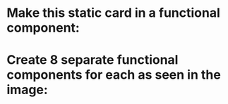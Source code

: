 # Make this static card in a functional component:
# Create 8 separate functional components for each as seen in the image: